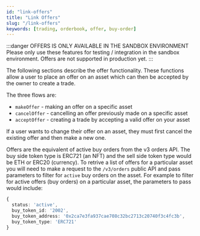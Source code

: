```yaml
---
id: "link-offers"
title: "Link Offers"
slug: "/link-offers"
keywords: [trading, orderbook, offer, buy-order]
---
```


:::danger OFFERS IS ONLY AVAILABLE IN THE SANDBOX ENVIRONMENT
Please only use these features for testing / integration in the sandbox environment. Offers are not supported in production yet.
:::

The following sections describe the offer functionality. These functions allow a user to place an offer on an asset which can then be accepted by the owner to create a trade.

The three flows are:
* `makeOffer` - making an offer on a specific asset
* `cancelOffer` - cancelling an offer previously made on a specific asset
* `acceptOffer` - creating a trade by accepting a valid offer on your asset

If a user wants to change their offer on an asset, they must first cancel the existing offer and then make a new one.

Offers are the equivalent of active buy orders from the v3 orders API. The buy side token type is ERC721 (an NFT) and the sell side token type would be ETH or ERC20 (currency). To retrive a list of offers for a particular asset you will need to make a request to the `/v3/orders` public API and pass parameters to filter for `active` buy orders on the asset. For example to filter for active offers (buy orders) on a particular asset, the parameters to pass would include:

```typescript
{
  status: 'active',
  buy_token_id: '2002',
  buy_token_address: '0x2ca7e3fa937cae708c32bc2713c20740f3c4fc3b',
  buy_token_type: 'ERC721'
}
```
